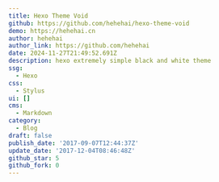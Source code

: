 ```yaml
---
title: Hexo Theme Void
github: https://github.com/hehehai/hexo-theme-void
demo: https://hehehai.cn
author: hehehai
author_link: https://github.com/hehehai
date: 2024-11-27T21:49:52.691Z
description: hexo extremely simple black and white theme
ssg:
  - Hexo
css:
  - Stylus
ui: []
cms:
  - Markdown
category:
  - Blog
draft: false
publish_date: '2017-09-07T12:44:37Z'
update_date: '2017-12-04T08:46:48Z'
github_star: 5
github_fork: 0
---
```


